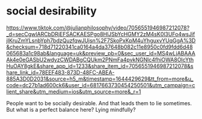 # social desirability
https://www.tiktok.com/@julianphilosophy/video/7056551946987212078?_d=secCgwIARCbDRjEFSACKAESPgo8HlJSbYcHGMY2zM4sK0l3UFo4wsJifjIKruZmYLsnbYph7bdzQuzfqwJUjsn%2F7SkoPxKpM4uYhguxvYUqGgA%3D&checksum=718d71220341ca0164a4da37648b082c11e8950c0fd9fdd6d48065683a1c98ab&language=uk&preview_pb=0&sec_user_id=MS4wLjABAAAAk4e0eGASbU2wdyzCWDABgCQUkm2PNmFa4pvkNGNlc4fhiOWA8OIcYthHuOAY8gkE&share_app_id=1233&share_item_id=7056551946987212078&share_link_id=78EEF483-873D-48FC-ABEA-885A3D0D2031&source=h5_m&timestamp=1644429629&tt_from=more&u_code=dc27b1ad600ck6&user_id=6817663730454250501&utm_campaign=client_share&utm_medium=ios&utm_source=more&_r=1

People want to be socially desirable. And that leads them to lie sometimes.
But what is a perfect balance here? Lying mindfully?

